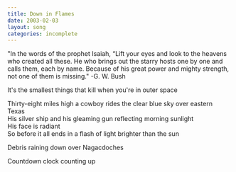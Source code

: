 ```yaml
---
title: Down in Flames
date: 2003-02-03
layout: song
categories: incomplete
---
```

<div class="notes">"In the words of the prophet Isaiah, “Lift your eyes and look to the heavens who created all these. He who brings out the starry hosts one by one and calls them, each by name. Because of his great power and mighty strength, not one of them is missing."
-G. W. Bush</div>

It's the smallest things that kill when you're in outer space

Thirty-eight miles high a cowboy rides the clear blue sky over eastern Texas  
His silver ship and his gleaming gun reflecting morning sunlight  
His face is radiant  
So before it all ends in a flash of light brighter than the sun

Debris raining down over Nagacdoches

Countdown clock counting up
